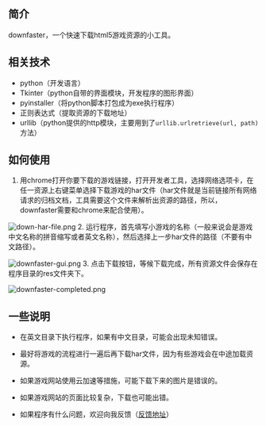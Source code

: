 ## 简介
downfaster，一个快速下载html5游戏资源的小工具。

## 相关技术
* python（开发语言）
* Tkinter（python自带的界面模块，开发程序的图形界面）
* pyinstaller（将python脚本打包成为exe执行程序）
* 正则表达式（提取资源的下载地址）
* urllib（python提供的http模块，主要用到了`urllib.urlretrieve(url, path)`方法）

## 如何使用
1. 用chrome打开你要下载的游戏链接，打开开发者工具，选择网络选项卡，在任一资源上右键菜单选择下载游戏的har文件（har文件就是当前链接所有网络请求的归档文档，工具需要这个文件来解析出资源的路径，所以，downfaster需要和chrome来配合使用）。

![down-har-file.png][1]
2. 运行程序，首先填写小游戏的名称（一般来说会是游戏中文名称的拼音缩写或者英文名称），然后选择上一步har文件的路径（不要有中文路径）。

![downfaster-gui.png][2]
3. 点击下载按钮，等候下载完成，所有资源文件会保存在程序目录的res文件夹下。

![downfaster-completed.png][3]

## 一些说明
* 在英文目录下执行程序，如果有中文目录，可能会出现未知错误。
* 最好将游戏的流程进行一遍后再下载har文件，因为有些游戏会在中途加载资源。
* 如果游戏网站使用云加速等措施，可能下载下来的图片是错误的。
* 如果游戏网站的页面比较复杂，下载也可能出错。
* 如果程序有什么问题，欢迎向我反馈（[反馈地址][4]）


  [1]: http://chunqiuyiyu-typechoupload.stor.sinaapp.com/3005357825.png
  [2]: http://chunqiuyiyu-typechoupload.stor.sinaapp.com/2552164374.png
  [3]: http://chunqiuyiyu-typechoupload.stor.sinaapp.com/3137387352.png
  [4]: http://chunqiuyiyu.sinaapp.com/
